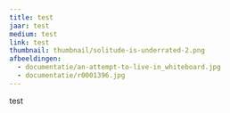 ```yaml
---
title: test
jaar: test
medium: test
link: test
thumbnail: thumbnail/solitude-is-underrated-2.png
afbeeldingen:
  - documentatie/an-attempt-to-live-in_whiteboard.jpg
  - documentatie/r0001396.jpg
---
```

test
